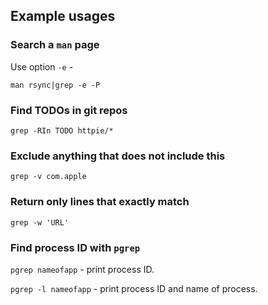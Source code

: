 ## Example usages

### Search a `man` page

Use option `-e` -

`man rsync|grep -e -P`

### Find TODOs in git repos

`grep -RIn TODO httpie/*`

### Exclude anything that does not include this

`grep -v com.apple`

### Return only lines that exactly match

`grep -w 'URL'`

### Find process ID with `pgrep`

`pgrep nameofapp` - print process ID.

`pgrep -l nameofapp` - print process ID and name of process.
